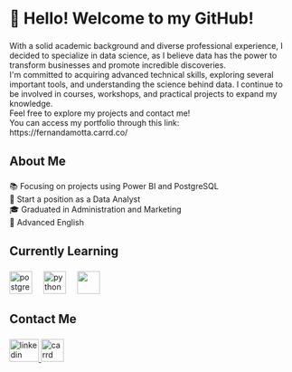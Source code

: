 <h1 align="left">👋 Hello! Welcome to my GitHub!</h1>

###

<p align="left">With a solid academic background and diverse professional experience, I decided to specialize in data science, as I believe data has the power to transform businesses and promote incredible discoveries.<br>I'm committed to acquiring advanced technical skills, exploring several important tools, and understanding the science behind data. I continue to be involved in courses, workshops, and practical projects to expand my knowledge.<br>Feel free to explore my projects and contact me!<br>You can access my portfolio through this link: https://fernandamotta.carrd.co/</p>

###

<h2 align="left">About Me</h2>

###

<p align="left">📚 Focusing on projects using Power BI and PostgreSQL<br>🎯 Start a position as a Data Analyst<br>🎓 Graduated in Administration and Marketing<br>💬 Advanced English</p>

###

<h2 align="left">Currently Learning</h2>

###

<div align="left">
  <img src="https://cdn.jsdelivr.net/gh/devicons/devicon/icons/postgresql/postgresql-original.svg" height="40" alt="postgresql logo"  />
  <img width="12" />
  <img src="https://cdn.jsdelivr.net/gh/devicons/devicon/icons/python/python-original.svg" height="40" alt="python logo"  />
  <img width="12" />
  <img height="40" src="https://github.com/microsoft/PowerBI-Icons/blob/main/SVG/Power-BI.svg">
    &nbsp;&nbsp;&nbsp;&nbsp;&nbsp;&nbsp;&nbsp;&nbsp;&nbsp;&nbsp;&nbsp;&nbsp;&nbsp;
</div>

###

<h2 align="left">Contact Me</h2>

###

<div align="left">
  <a href="https://www.linkedin.com/in/fernanda-motta-pereira/" target="_blank">
    <img src="https://raw.githubusercontent.com/maurodesouza/profile-readme-generator/master/src/assets/icons/social/linkedin/default.svg" width="52" height="40" alt="linkedin logo"  />
  <a href="https://fernandamotta.carrd.co/" target="_blank">
    <img src="https://static-00.iconduck.com/assets.00/carrd-icon-1024x1024-dpz00umq.png" height="40" alt="carrd logo"  />
  </a>
</div>

###
